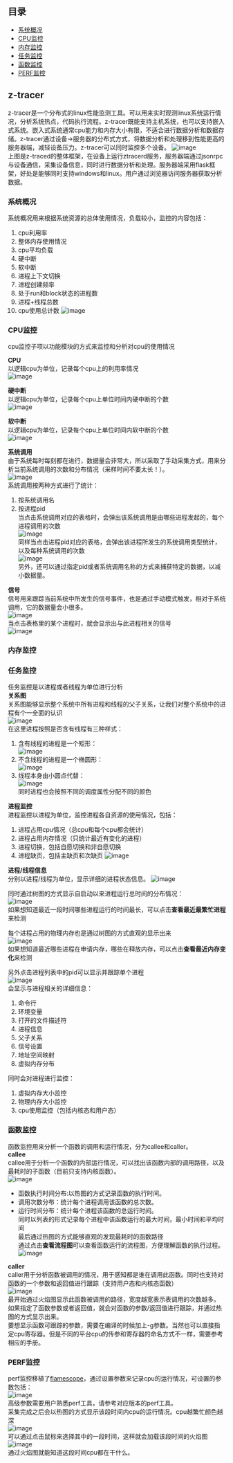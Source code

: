 ## 目录
* [系统概况](#系统概况)
* [CPU监控](#cpu监控)
* [内存监控](#内存监控)
* [任务监控](#任务监控)
* [函数监控](#函数监控)
* [PERF监控](#perf监控)

## z-tracer
  z-tracer是一个分布式的linux性能监测工具。可以用来实时观测linux系统运行情况，分析系统热点，代码执行流程。z-tracer既能支持主机系统，也可以支持嵌入式系统。嵌入式系统通常cpu能力和内存大小有限，不适合进行数据分析和数据存储。z-tracer通过设备->服务器的分布式方式，将数据分析和处理移到性能更高的服务器端，减轻设备压力。z-tracer可以同时监控多个设备。
![image](http://z-tracer.github.io/img/top.jpg)<br>
上图是z-traced的整体框架，在设备上运行ztracerd服务，服务器端通过jsonrpc与设备通信，采集设备信息，同时进行数据分析和处理。服务器端采用flask框架，好处是能够同时支持windows和linux。用户通过浏览器访问服务器获取分析数据。

### 系统概况
  系统概况用来根据系统资源的总体使用情况，负载较小，监控的内容包括：
1. cpu利用率
2. 整体内存使用情况
3. cpu平均负载
4. 硬中断
5. 软中断
6. 进程上下文切换
7. 进程创建频率
8. 处于run和block状态的进程数
9. 进程+线程总数
10. cpu使用总计数
![image](http://z-tracer.github.io/img/summary.png)

### CPU监控
cpu监控子项以功能模块的方式来监控和分析对cpu的使用情况<br>

**CPU**<br>
以逻辑cpu为单位，记录每个cpu上的利用率情况<br>
![image](http://z-tracer.github.io/img/cpu_cpus.png)<br>

**硬中断**<br>
以逻辑cpu为单位，记录每个cpu上单位时间内硬中断的个数<br>
![image](http://z-tracer.github.io/img/cpu_interrupts.png)<br>

**软中断**<br>
以逻辑cpu为单位，记录每个cpu上单位时间内软中断的个数<br>
![image](http://z-tracer.github.io/img/cpu_softirqs.png)<br>

**系统调用**<br>
由于系统每时每刻都在进行，数据量会非常大，所以采取了手动采集方式，用来分析当前系统调用的次数和分布情况（采样时间不要太长！）。<br>
![image](http://z-tracer.github.io/img/syscalls.png)<br>
系统调用按两种方式进行了统计：<br>
1. 按系统调用名<br>
2. 按进程pid<br>
当点击系统调用对应的表格时，会弹出该系统调用是由哪些进程发起的，每个进程调用的次数<br>
![image](http://z-tracer.github.io/img/syscalls_bysyscall.png)<br>
同样当点击进程pid对应的表格，会弹出该进程所发生的系统调用类型统计，以及每种系统调用的次数<br>
![image](http://z-tracer.github.io/img/syscalls_bypid.png)<br>
另外，还可以通过指定pid或者系统调用名称的方式来捕获特定的数据，以减小数据量。

**信号**<br>
信号用来跟踪当前系统中所发生的信号事件，也是通过手动模式触发，相对于系统调用，它的数据量会小很多。<br>
![image](http://z-tracer.github.io/img/signal.png)<br>
当点击表格里的某个进程时，就会显示出与此进程相关的信号<br>
![image](http://z-tracer.github.io/img/signal_pid.png)<br>

### 内存监控

### 任务监控
  任务监控是以进程或者线程为单位进行分析<br>
**关系图**<br>
关系图能够显示整个系统中所有进程和线程的父子关系，让我们对整个系统中的进程有个一全面的认识<br>
![image](http://z-tracer.github.io/img/pstree.svg)<br>
在这里进程按照是否含有线程有三种样式：<br>
1. 含有线程的进程是一个矩形：<br>
![image](http://z-tracer.github.io/img/pstree_hasthread.png)<br>
2. 不含线程的进程是一个椭圆形：<br>
![image](http://z-tracer.github.io/img/pstree_nothread.png)<br>
3. 线程本身由小圆点代替：<br>
![image](http://z-tracer.github.io/img/pstree_thread.png)<br>
同时进程也会按照不同的调度属性分配不同的颜色<br>

**进程监控**<br>
进程监控以进程为单位，监控进程各自资源的使用情况，包括：<br>
1. 进程占用cpu情况（总cpu和每个cpu都会统计）
2. 进程占用内存情况（只统计最近有变化的进程）
3. 进程切换，包括自愿切换和非自愿切换
4. 进程缺页，包括主缺页和次缺页
![image](http://z-tracer.github.io/img/process_monitor.png)<br>

**进程/线程信息**<br>
分别以进程/线程为单位，显示详细的进程状态信息。
![image](http://z-tracer.github.io/img/process_info.png)<br>

同时通过树图的方式显示自启动以来进程运行总时间的分布情况：<br>
![image](http://z-tracer.github.io/img/process_cpu.png)<br>
如果想知道最近一段时间哪些进程运行的时间最长，可以点击**查看最近最繁忙进程**来检测<br>

每个进程占用的物理内存也是通过树图的方式直观的显示出来<br>
![image](http://z-tracer.github.io/img/process_mem.png)<br>
如果想知道最近哪些进程在申请内存，哪些在释放内存，可以点击**查看最近内存变化**来检测<br>

另外点击进程列表中的pid可以显示并跟踪单个进程<br>
![image](http://z-tracer.github.io/img/task.png)<br>
会显示与进程相关的详细信息：<br>
1. 命令行
2. 环境变量
3. 打开的文件描述符
4. 进程信息
5. 父子关系
6. 信号设置
7. 地址空间映射
8. 虚拟内存分布<br>

同时会对进程进行监控：<br>
1. 虚拟内存大小监控
2. 物理内存大小监控
3. cpu使用监控（包括内核态和用户态）

### 函数监控
  函数监控用来分析一个函数的调用和运行情况，分为callee和caller。<br>
**callee**<br>
callee用于分析一个函数的内部运行情况，可以找出该函数内部的调用路径，以及最耗时的子函数（目前只支持内核函数）。<br>
![image](http://z-tracer.github.io/img/function_callee.png)<br>
* 函数执行时间分布:以热图的方式记录函数的执行时间。<br>
* 调用次数分布：统计每个进程调用该函数的总次数。<br>
* 运行时间分布：统计每个进程该函数的总运行时间。<br>
同时以列表的形式记录每个进程中该函数运行的最大时间，最小时间和平均时间<br>
最后通过热图的方式能够直观的发现最耗时的函数路径<br>
通过点击**查看流程图**可以查看函数运行的流程图，方便理解函数的执行过程。<br>
![image](http://z-tracer.github.io/img/functree.svg)<br>

**caller**<br>
caller用于分析函数被调用的情况，用于感知都是谁在调用此函数。同时也支持对函数的一个参数和返回值进行跟踪（支持用户态和内核态函数）<br>
![image](http://z-tracer.github.io/img/function_caller.png)<br>
最开始通过火焰图显示此函数被调用的路径，宽度越宽表示表调用的次数越多。<br>
如果指定了函数参数或者返回值，就会对函数的参数/返回值进行跟踪，并通过热图的方式显示出来。<br>
要想显示函数可跟踪的参数，需要在编译的时候加上-g参数。当然也可以直接指定cpu寄存器。但是不同的平台cpu的传参和寄存器的命名方式不一样，需要参考相应的手册。<br>

### PERF监控
  perf监控移植了[flamescope](https://github.com/Netflix/flamescope)，通过设置参数来记录cpu的运行情况，可设置的参数包括：<br>
![image](http://z-tracer.github.io/img/perf_setting.png)<br>
高级参数需要用户熟悉perf工具，请参考对应版本的perf工具。<br>
采集完成之后会以热图的方式显示该段时间内cpu的运行情况。cpu越繁忙颜色越深<br>
![image](http://z-tracer.github.io/img/perf_heatmap.png)<br>
可以通过点击鼠标来选择其中的一段时间，这样就会加载该段时间的火焰图<br>
![image](http://z-tracer.github.io/img/perf_flame.png)<br>
通过火焰图就能知道这段时间cpu都在干什么。

